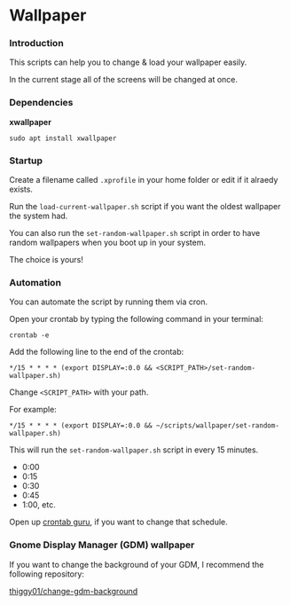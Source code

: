 # Wallpaper

### Introduction

This scripts can help you to change & load your wallpaper easily.

In the current stage all of the screens will be changed at once.

### Dependencies

**xwallpaper**

```
sudo apt install xwallpaper
```

### Startup

Create a filename called `.xprofile` in your home folder or edit if it alraedy exists.

Run the `load-current-wallpaper.sh` script if you want the oldest wallpaper the system had.

You can also run the `set-random-wallpaper.sh` script in order to have random wallpapers when you boot up in your system.

The choice is yours!

### Automation

You can automate the script by running them via cron.

Open your crontab by typing the following command in your terminal:

```
crontab -e
```

Add the following line to the end of the crontab:

```
*/15 * * * * (export DISPLAY=:0.0 && <SCRIPT_PATH>/set-random-wallpaper.sh)
```

Change `<SCRIPT_PATH>` with your path.

For example:

```
*/15 * * * * (export DISPLAY=:0.0 && ~/scripts/wallpaper/set-random-wallpaper.sh)
```

This will run the `set-random-wallpaper.sh` script in every 15 minutes.
- 0:00
- 0:15
- 0:30
- 0:45
- 1:00, etc.

Open up [crontab guru](https://crontab.guru), if you want to change that schedule.

### Gnome Display Manager (GDM) wallpaper

If you want to change the background of your GDM, I recommend the following repository:

[thiggy01/change-gdm-background](https://github.com/thiggy01/change-gdm-background)
